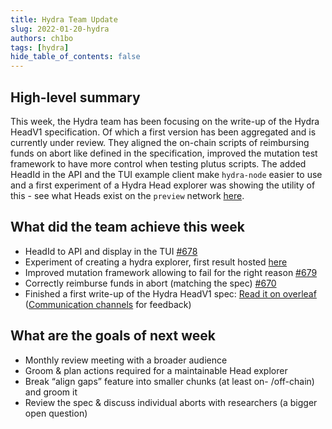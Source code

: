 ```yaml
---
title: Hydra Team Update
slug: 2022-01-20-hydra
authors: ch1bo
tags: [hydra]
hide_table_of_contents: false
---
```


## High-level summary

This week, the Hydra team has been focusing on the write-up of the Hydra HeadV1
specification. Of which a first version has been aggregated and is currently
under review. They aligned the on-chain scripts of reimbursing funds on abort
like defined in the specification, improved the mutation test framework to have
more control when testing plutus scripts. The added HeadId in the API and the
TUI example client make `hydra-node` easier to use and a first experiment of a
Hydra Head explorer was showing the utility of this - see what Heads exist on
the `preview` network [here](http://explorer.hydra.family).

## What did the team achieve this week

-   HeadId to API and display in the TUI [#678](https://github.com/input-output-hk/hydra/pull/678)
-   Experiment of creating a hydra explorer, first result hosted [here](http://explorer.hydra.family)
-   Improved mutation framework allowing to fail for the right reason [#679](https://github.com/input-output-hk/hydra/pull/679)
-   Correctly reimburse funds in abort (matching the spec) [#670](https://github.com/input-output-hk/hydra/pull/670)
-   Finished a first write-up of the Hydra HeadV1 spec: [Read it on overleaf](https://www.overleaf.com/read/bbqzmptcxryj) ([Communication channels](https://github.com/input-output-hk/hydra/blob/master/SUPPORT.md) for feedback)

## What are the goals of next week

-   Monthly review meeting with a broader audience
-   Groom & plan actions required for a maintainable Head explorer
-   Break “align gaps” feature into smaller chunks (at least on- /off-chain) and groom it
-   Review the spec & discuss individual aborts with researchers (a bigger open question)
